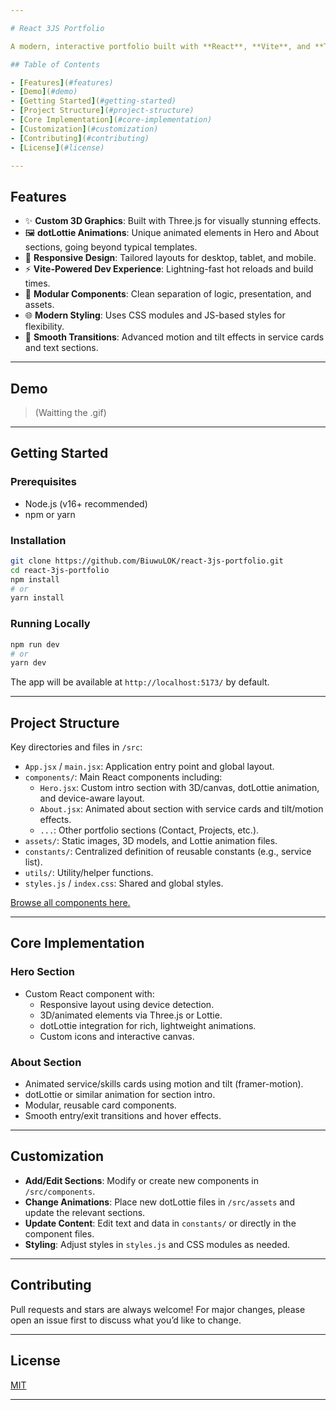 ```yaml
---

# React 3JS Portfolio

A modern, interactive portfolio built with **React**, **Vite**, and **Three.js**, featuring custom 3D graphics, advanced animations, and a smooth user experience. This project showcases not only standard portfolio features but also unique, highly customized sections, including dotLottie-powered animations and responsive design.

## Table of Contents

- [Features](#features)
- [Demo](#demo)
- [Getting Started](#getting-started)
- [Project Structure](#project-structure)
- [Core Implementation](#core-implementation)
- [Customization](#customization)
- [Contributing](#contributing)
- [License](#license)

---
```


## Features

- ✨ **Custom 3D Graphics**: Built with Three.js for visually stunning effects.
- 🖼️ **dotLottie Animations**: Unique animated elements in Hero and About sections, going beyond typical templates.
- 🎨 **Responsive Design**: Tailored layouts for desktop, tablet, and mobile.
- ⚡ **Vite-Powered Dev Experience**: Lightning-fast hot reloads and build times.
- 🧩 **Modular Components**: Clean separation of logic, presentation, and assets.
- 🌐 **Modern Styling**: Uses CSS modules and JS-based styles for flexibility.
- 💎 **Smooth Transitions**: Advanced motion and tilt effects in service cards and text sections.

---

## Demo

> (Waitting the .gif)

---

## Getting Started

### Prerequisites

- Node.js (v16+ recommended)
- npm or yarn

### Installation

```bash
git clone https://github.com/BiuwuLOK/react-3js-portfolio.git
cd react-3js-portfolio
npm install
# or
yarn install
```

### Running Locally

```bash
npm run dev
# or
yarn dev
```

The app will be available at `http://localhost:5173/` by default.

---

## Project Structure

Key directories and files in `/src`:

- `App.jsx` / `main.jsx`: Application entry point and global layout.
- `components/`: Main React components including:
  - `Hero.jsx`: Custom intro section with 3D/canvas, dotLottie animation, and device-aware layout.
  - `About.jsx`: Animated about section with service cards and tilt/motion effects.
  - `...`: Other portfolio sections (Contact, Projects, etc.).
- `assets/`: Static images, 3D models, and Lottie animation files.
- `constants/`: Centralized definition of reusable constants (e.g., service list).
- `utils/`: Utility/helper functions.
- `styles.js` / `index.css`: Shared and global styles.

[Browse all components here.](https://github.com/BiuwuLOK/react-3js-portfolio/tree/main/src/components)

---

## Core Implementation

### Hero Section

- Custom React component with:
  - Responsive layout using device detection.
  - 3D/animated elements via Three.js or Lottie.
  - dotLottie integration for rich, lightweight animations.
  - Custom icons and interactive canvas.

### About Section

- Animated service/skills cards using motion and tilt (framer-motion).
- dotLottie or similar animation for section intro.
- Modular, reusable card components.
- Smooth entry/exit transitions and hover effects.

---

## Customization

- **Add/Edit Sections**: Modify or create new components in `/src/components`.
- **Change Animations**: Place new dotLottie files in `/src/assets` and update the relevant sections.
- **Update Content**: Edit text and data in `constants/` or directly in the component files.
- **Styling**: Adjust styles in `styles.js` and CSS modules as needed.

---

## Contributing

Pull requests and stars are always welcome! For major changes, please open an issue first to discuss what you’d like to change.

---

## License

[MIT](LICENSE)

---
